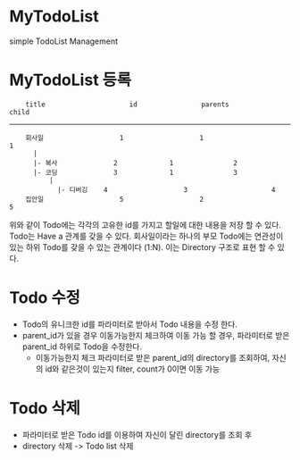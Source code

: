 # MyTodoList
simple TodoList Management

# MyTodoList 등록

 		title				      id			    parents			    child
------------------------------------------------------------
		회사일				      1				      1				        1  	
		  |	
		  |- 복사			     2             1               2
		  |- 코딩			     3             1               3
		      |
			    |- 디버깅	  4				      3				        4
		집안일				      5				      2				        5


위와 같이 Todo에는 각각의 고유한 id를 가지고 할일에 대한 내용을 저장 할 수 있다.
Todo는 Have a 관계를 갖을 수 있다. 
회사일이라는 하나의 부모 Todo에는 연관성이 있는 하위 Todo를 갖을 수 있는 관계이다 (1:N).
이는 Directory 구조로 표현 할 수 있다.

# Todo 수정
 - Todo의 유니크한 id를 파라미터로 받아서 Todo 내용을 수정 한다.
 - parent_id가 있을 경우 이동가능한지 체크하여 이동 가능 할 경우, 파라미터로 받은 parent_id 하위로 Todo을 수정한다.
	* 이동가능한지 체크 
	파라미터로 받은 parent_id의 directory를 조회하여, 자신의 id와 같은것이 있는지 filter, count가 0이면 이동 가능

# Todo 삭제
 - 파라미터로 받은 Todo id를 이용하여 자신이 달린 directory를 조회 후
 - directory 삭제 -> Todo list 삭제
 
 
